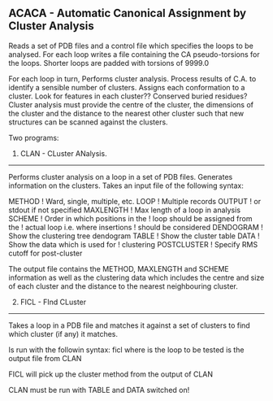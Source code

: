 ACACA - Automatic Canonical Assignment by Cluster Analysis
----------------------------------------------------------

Reads a set of PDB files and a control file which specifies the loops to be
analysed. For each loop writes a file containing the CA pseudo-torsions
for the loops. Shorter loops are padded with torsions of 9999.0

For each loop in turn,
Performs cluster analysis.
Process results of C.A. to identify a sensible number of clusters.
Assigns each conformation to a cluster.
Look for features in each cluster?? Conserved buried residues?
Cluster analysis must provide the centre of the cluster, the dimensions of 
the cluster and the distance to the nearest other cluster such that new
structures can be scanned against the clusters.

Two programs:

1) CLAN - CLuster ANalysis.
---------------------------
Performs cluster analysis on a loop in a set of PDB files. Generates
information on the clusters.
Takes an input file of the following syntax:

METHOD    <clustering method>           ! Ward, single, multiple, etc.
LOOP      <pdb> <startres> <lastres>    ! Multiple records
OUTPUT    <outfile>                     ! or stdout if not specified
MAXLENGTH <length>                      ! Max length of a loop in analysis
SCHEME    <insert scheme>               ! Order in which positions in the 
                                        ! loop should be assigned from the 
                                        ! actual loop i.e. where insertions 
                                        ! should be considered
DENDOGRAM                               ! Show the clustering tree dendogram
TABLE                                   ! Show the cluster table
DATA                                    ! Show the data which is used for
                                        ! clustering
POSTCLUSTER <cutoff>                    ! Specify RMS cutoff for post-cluster

The output file contains the METHOD, MAXLENGTH and SCHEME information as
well as the clustering data which includes the centre and size of each
cluster and the distance to the nearest neighbouring cluster.


2) FICL - FInd CLuster
----------------------
Takes a loop in a PDB file and matches it against a set of clusters to
find which cluster (if any) it matches.

Is run with the followin syntax:
        ficl <datafile> <pdb> <startres> <lastres>
where
<pdb> <startres> <lastres>    is the loop to be tested
<datafile>                    is the output file from CLAN

FICL will pick up the cluster method from the output of CLAN

CLAN must be run with TABLE and DATA switched on!
